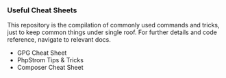 ### Useful Cheat Sheets

This repository is the compilation of commonly used commands and tricks, just to keep common things under single roof. For further details and code reference, navigate to relevant docs.

* GPG Cheat Sheet
* PhpStrom Tips & Tricks
* Composer Cheat Sheet




